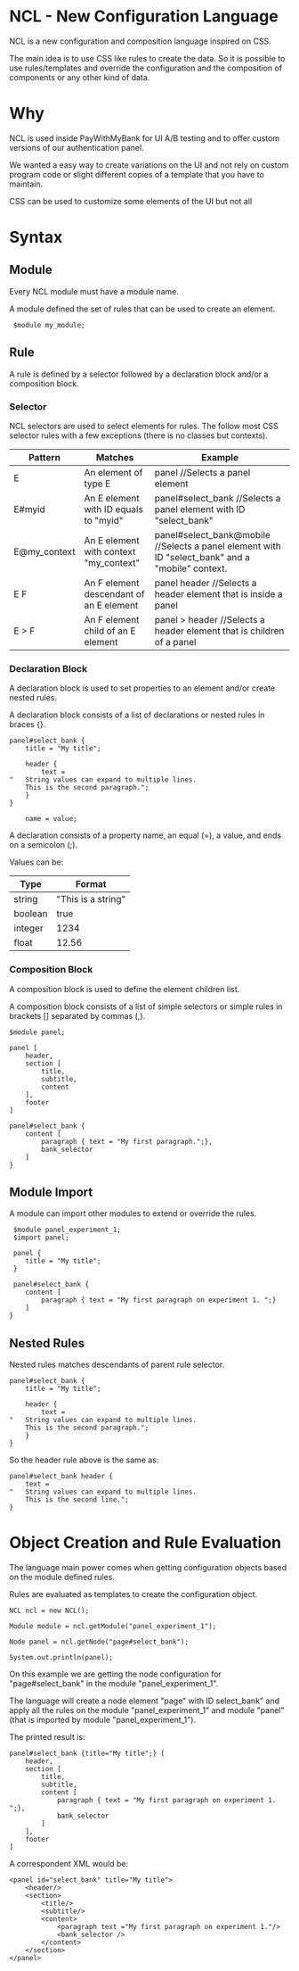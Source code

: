 NCL - New Configuration Language
================================

NCL is a new configuration and composition language inspired on CSS.

The main idea is to use CSS like rules to create the data. So it is possible to use rules/templates and override the configuration and the composition of components or any other kind of data.


# Why

NCL is used inside PayWithMyBank for UI A/B testing and to offer custom versions of our authentication panel.

We wanted a easy way to create variations on the UI and not rely on custom program code or  slight different copies of a template that you have to maintain.

CSS can be used to customize some elements of the UI but not all

# Syntax


## Module

Every NCL module must have a module name. 

A module defined the set of rules that can be used to create an element.

```
 $module my_module;
```

## Rule

A rule is defined by a selector followed by a declaration block and/or a composition block.

### Selector

NCL selectors are used to select elements for rules. The follow most CSS selector rules with a few exceptions (there is no classes but contexts).

Pattern       | Matches              | Example 
------------- | -------------------- | -------------
E             | An element of type E |  panel //Selects a panel element  
E#myid        | An E element with ID equals to "myid" | panel#select_bank //Selects a panel element with ID "select_bank"
E@my_context  | An E element with context "my_context" | panel#select_bank@mobile //Selects a panel element with ID "select_bank" and a "mobile" context.
E F          | An F element descendant of an E element |  panel header //Selects a header element that is inside a panel
E > F          | An F element child of an E element |  panel > header //Selects a header element that is children of a panel

### Declaration Block

A declaration block is used to set properties to an element and/or create nested rules.

A declaration block consists of a list of declarations or nested rules in braces {}.
```
panel#select_bank {
    title = "My title";
    
    header {
        text = 
"   String values can expand to multiple lines.
    This is the second paragraph.";
    }
}
```

```
    name = value;
```

A declaration consists of a property name, an equal (=), a value, and ends on a semicolon (;).

Values can be:

Type    | Format 
--------|--------
string  | "This is a string" 
boolean | true
integer | 1234
float   | 12.56


### Composition Block

A composition block is used to define the element children list.

A composition block consists of a list of simple selectors or simple rules in brackets [] separated by commas (,).

```
$module panel;

panel [
	header,
	section [
		title,
		subtitle,
		content
	],
	footer
]

panel#select_bank {
	content [
		paragraph { text = "My first paragraph.";},
		bank_selector
	]
}
``` 

## Module Import

A module can import other modules to extend or override the rules.

```
 $module panel_experiment_1;
 $import panel;
 
 panel {
	title = "My title";
 }
 
 panel#select_bank {
	content [
		paragraph { text = "My first paragraph on experiment 1. ";}
	]
}
```

## Nested Rules

Nested rules matches descendants of parent rule selector. 

```
panel#select_bank {
    title = "My title";
    
    header {
        text = 
"   String values can expand to multiple lines.
    This is the second paragraph.";
    }
}
```

So the header rule above is the same as:
```
panel#select_bank header {
    text = 
"   String values can expand to multiple lines.
    This is the second line.";
}
```

# Object Creation and Rule Evaluation

The language main power comes when getting configuration objects based on the module defined rules.

Rules are evaluated as templates to create the configuration object.

```
NCL ncl = new NCL();
		
Module module = ncl.getModule("panel_experiment_1");

Node panel = ncl.getNode("page#select_bank");

System.out.println(panel);
```

On this example we are getting the node configuration for "page#select_bank" in the module "panel_experiment_1".

The language will create a node element "page" with ID select_bank" and apply all the rules on the module "panel_experiment_1" and module "panel" (that is imported by module "panel_experiment_1").

The printed result is:

```
panel#select_bank {title="My title";} [
	header,
	section [
		title,
		subtitle,
		content [
			paragraph { text = "My first paragraph on experiment 1. ";},
			bank_selector
		]
	],
	footer
]
```

A correspondent XML would be:
```
<panel id="select_bank" title="My title">
	<header/>
	<section>
		<title/>
		<subtitle/>
		<content>
			<paragraph text ="My first paragraph on experiment 1."/>
			<bank_selector />
		</content>
	</section>
</panel>